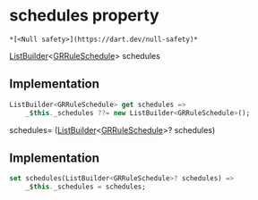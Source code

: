 


# schedules property




    *[<Null safety>](https://dart.dev/null-safety)*




[ListBuilder](https://pub.dev/documentation/built_collection/5.0.0/built_collection/ListBuilder-class.html)&lt;[GRRuleSchedule](../../third_party_yonomi_graphql_schema_schema.docs.schema.gql/GRRuleSchedule-class.md)> schedules
  







## Implementation

```dart
ListBuilder<GRRuleSchedule> get schedules =>
    _$this._schedules ??= new ListBuilder<GRRuleSchedule>();
```




schedules=
([ListBuilder](https://pub.dev/documentation/built_collection/5.0.0/built_collection/ListBuilder-class.html)&lt;[GRRuleSchedule](../../third_party_yonomi_graphql_schema_schema.docs.schema.gql/GRRuleSchedule-class.md)>? schedules)  







## Implementation

```dart
set schedules(ListBuilder<GRRuleSchedule>? schedules) =>
    _$this._schedules = schedules;
```







